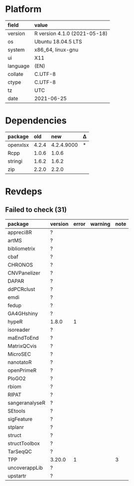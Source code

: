 # Platform

|field    |value                        |
|:--------|:----------------------------|
|version  |R version 4.1.0 (2021-05-18) |
|os       |Ubuntu 18.04.5 LTS           |
|system   |x86_64, linux-gnu            |
|ui       |X11                          |
|language |(EN)                         |
|collate  |C.UTF-8                      |
|ctype    |C.UTF-8                      |
|tz       |UTC                          |
|date     |2021-06-25                   |

# Dependencies

|package  |old   |new        |Δ  |
|:--------|:-----|:----------|:--|
|openxlsx |4.2.4 |4.2.4.9000 |*  |
|Rcpp     |1.0.6 |1.0.6      |   |
|stringi  |1.6.2 |1.6.2      |   |
|zip      |2.2.0 |2.2.0      |   |

# Revdeps

## Failed to check (31)

|package        |version |error |warning |note |
|:--------------|:-------|:-----|:-------|:----|
|appreci8R      |?       |      |        |     |
|artMS          |?       |      |        |     |
|bibliometrix   |?       |      |        |     |
|cbaf           |?       |      |        |     |
|CHRONOS        |?       |      |        |     |
|CNVPanelizer   |?       |      |        |     |
|DAPAR          |?       |      |        |     |
|ddPCRclust     |?       |      |        |     |
|emdi           |?       |      |        |     |
|fedup          |?       |      |        |     |
|GA4GHshiny     |?       |      |        |     |
|hypeR          |1.8.0   |1     |        |     |
|isoreader      |?       |      |        |     |
|maEndToEnd     |?       |      |        |     |
|MatrixQCvis    |?       |      |        |     |
|MicroSEC       |?       |      |        |     |
|nanotatoR      |?       |      |        |     |
|openPrimeR     |?       |      |        |     |
|PloGO2         |?       |      |        |     |
|rbiom          |?       |      |        |     |
|RIPAT          |?       |      |        |     |
|sangeranalyseR |?       |      |        |     |
|SEtools        |?       |      |        |     |
|sigFeature     |?       |      |        |     |
|stplanr        |?       |      |        |     |
|struct         |?       |      |        |     |
|structToolbox  |?       |      |        |     |
|TarSeqQC       |?       |      |        |     |
|TPP            |3.20.0  |1     |        |3    |
|uncoverappLib  |?       |      |        |     |
|upstartr       |?       |      |        |     |

